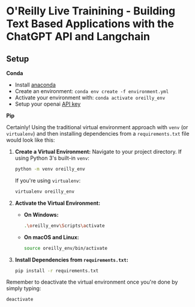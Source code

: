 # O'Reilly Live Trainining - Building Text Based Applications with the ChatGPT API and Langchain

## Setup

**Conda**

- Install [anaconda](https://www.anaconda.com/download)
- Create an environment: `conda env create -f environment.yml`
- Activate your environment with: `conda activate oreilly_env`
- Setup your openai [API key](https://platform.openai.com/)

**Pip**


Certainly! Using the traditional virtual environment approach with `venv` (or `virtualenv`) and then installing dependencies from a `requirements.txt` file would look like this:

1. **Create a Virtual Environment:**
    Navigate to your project directory. If using Python 3's built-in `venv`:
    ```bash
    python -m venv oreilly_env
    ```
    If you're using `virtualenv`:
    ```bash
    virtualenv oreilly_env
    ```

2. **Activate the Virtual Environment:**
    - **On Windows:**
      ```bash
      .\oreilly_env\Scripts\activate
      ```
    - **On macOS and Linux:**
      ```bash
      source oreilly_env/bin/activate
      ```

3. **Install Dependencies from `requirements.txt`:**
    ```bash
    pip install -r requirements.txt
    ```

Remember to deactivate the virtual environment once you're done by simply typing:
```bash
deactivate
```


